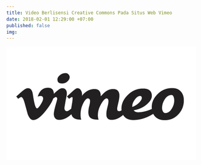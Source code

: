```yaml
---
title: Video Berlisensi Creative Commons Pada Situs Web Vimeo
date: 2018-02-01 12:29:00 +07:00
published: false
img: 
---
```


![Vimeo_logo.png](/uploads/Vimeo_logo.png)